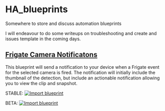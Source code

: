# HA_blueprints
Somewhere to store and discuss automation blueprints

I will endeavour to do some writeups on troubleshooting and create and issues template in the coming days.

## [Frigate Camera Notificatons](https://github.com/SgtBatten/HA_blueprints/tree/main/Frigate%20Camera%20Notifications)

This blueprint will send a notification to your device when a Frigate event for the selected camera is fired. The notification will initially include the thumbnail of the detection, but include an actionable notification allowing you to view the clip and snapshot.

STABLE: [![Import blueprint](https://my.home-assistant.io/badges/blueprint_import.svg)](https://my.home-assistant.io/redirect/blueprint_import/?blueprint_url=https://raw.githubusercontent.com/SgtBatten/HA_blueprints/main/Frigate_Camera_Notifications/Stable.yaml)

BETA: [![Import blueprint](https://my.home-assistant.io/badges/blueprint_import.svg)](https://my.home-assistant.io/redirect/blueprint_import/?blueprint_url=https://raw.githubusercontent.com/SgtBatten/HA_blueprints/main/Frigate_Camera_Notifications/Beta.yaml)
